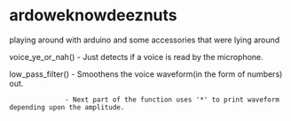 # ardoweknowdeeznuts
playing around with arduino and some accessories that were lying around

voice_ye_or_nah() - Just detects if a voice is read by the microphone.

low_pass_filter() - Smoothens the voice waveform(in the form of numbers) out.

                  - Next part of the function uses '*' to print waveform depending upon the amplitude.
